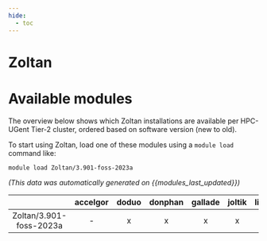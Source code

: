 ```yaml
---
hide:
  - toc
---
```


Zoltan
======

# Available modules


The overview below shows which Zoltan installations are available per HPC-UGent Tier-2 cluster, ordered based on software version (new to old).

To start using Zoltan, load one of these modules using a `module load` command like:

```shell
module load Zoltan/3.901-foss-2023a
```

*(This data was automatically generated on {{modules_last_updated}})*

| |accelgor|doduo|donphan|gallade|joltik|litleo|shinx|
| :---: | :---: | :---: | :---: | :---: | :---: | :---: | :---: |
|Zoltan/3.901-foss-2023a|-|x|x|x|x|x|x|
